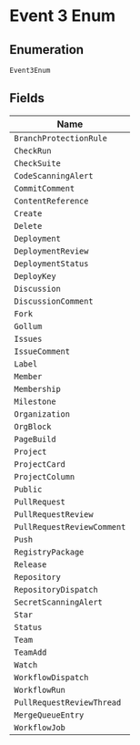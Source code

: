 
# Event 3 Enum

## Enumeration

`Event3Enum`

## Fields

| Name |
|  --- |
| `BranchProtectionRule` |
| `CheckRun` |
| `CheckSuite` |
| `CodeScanningAlert` |
| `CommitComment` |
| `ContentReference` |
| `Create` |
| `Delete` |
| `Deployment` |
| `DeploymentReview` |
| `DeploymentStatus` |
| `DeployKey` |
| `Discussion` |
| `DiscussionComment` |
| `Fork` |
| `Gollum` |
| `Issues` |
| `IssueComment` |
| `Label` |
| `Member` |
| `Membership` |
| `Milestone` |
| `Organization` |
| `OrgBlock` |
| `PageBuild` |
| `Project` |
| `ProjectCard` |
| `ProjectColumn` |
| `Public` |
| `PullRequest` |
| `PullRequestReview` |
| `PullRequestReviewComment` |
| `Push` |
| `RegistryPackage` |
| `Release` |
| `Repository` |
| `RepositoryDispatch` |
| `SecretScanningAlert` |
| `Star` |
| `Status` |
| `Team` |
| `TeamAdd` |
| `Watch` |
| `WorkflowDispatch` |
| `WorkflowRun` |
| `PullRequestReviewThread` |
| `MergeQueueEntry` |
| `WorkflowJob` |

